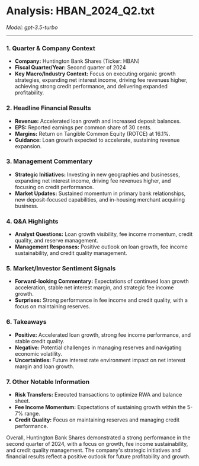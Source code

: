 # Analysis: HBAN_2024_Q2.txt

*Model: gpt-3.5-turbo*

---

### 1. Quarter & Company Context
- **Company:** Huntington Bank Shares (Ticker: HBAN)
- **Fiscal Quarter/Year:** Second quarter of 2024
- **Key Macro/Industry Context:** Focus on executing organic growth strategies, expanding net interest income, driving fee revenues higher, achieving strong credit performance, and delivering expanded profitability.

### 2. Headline Financial Results
- **Revenue:** Accelerated loan growth and increased deposit balances.
- **EPS:** Reported earnings per common share of 30 cents.
- **Margins:** Return on Tangible Common Equity (ROTCE) at 16.1%.
- **Guidance:** Loan growth expected to accelerate, sustaining revenue expansion.

### 3. Management Commentary
- **Strategic Initiatives:** Investing in new geographies and businesses, expanding net interest income, driving fee revenues higher, and focusing on credit performance.
- **Market Updates:** Sustained momentum in primary bank relationships, new deposit-focused capabilities, and in-housing merchant acquiring business.

### 4. Q&A Highlights
- **Analyst Questions:** Loan growth visibility, fee income momentum, credit quality, and reserve management.
- **Management Responses:** Positive outlook on loan growth, fee income sustainability, and credit quality management.

### 5. Market/Investor Sentiment Signals
- **Forward-looking Commentary:** Expectations of continued loan growth acceleration, stable net interest margin, and strategic fee income growth.
- **Surprises:** Strong performance in fee income and credit quality, with a focus on maintaining reserves.

### 6. Takeaways
- **Positive:** Accelerated loan growth, strong fee income performance, and stable credit quality.
- **Negative:** Potential challenges in managing reserves and navigating economic volatility.
- **Uncertainties:** Future interest rate environment impact on net interest margin and loan growth.

### 7. Other Notable Information
- **Risk Transfers:** Executed transactions to optimize RWA and balance sheet.
- **Fee Income Momentum:** Expectations of sustaining growth within the 5-7% range.
- **Credit Quality:** Focus on maintaining reserves and managing credit performance.

Overall, Huntington Bank Shares demonstrated a strong performance in the second quarter of 2024, with a focus on growth, fee income sustainability, and credit quality management. The company's strategic initiatives and financial results reflect a positive outlook for future profitability and growth.